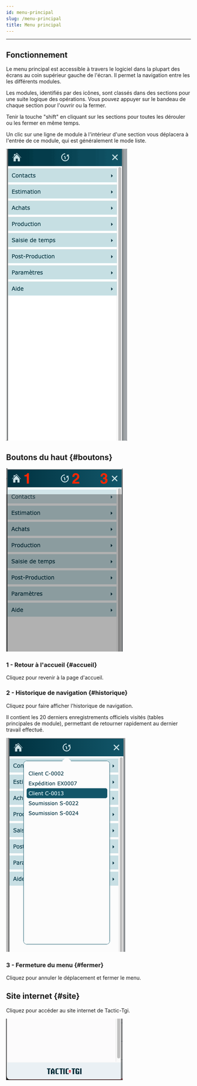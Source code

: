 ```yaml
---
id: menu-principal
slug: /menu-principal
title: Menu principal
---
```


---

## Fonctionnement

Le menu principal est accessible à travers le logiciel dans la plupart des écrans au coin supérieur gauche de l'écran. Il permet la navigation entre les les différents modules.

Les modules, identifiés par des icônes, sont classés dans des sections pour une suite logique des opérations. Vous pouvez appuyer sur le bandeau de chaque section pour l'ouvrir ou la fermer.

Tenir la touche "shift" en cliquant sur les sections pour toutes les dérouler ou les fermer en même temps.

Un clic sur une ligne de module à l'intérieur d'une section vous déplacera à l'entrée de ce module, qui est généralement le mode liste.

![](../static/img/Accueil_3_deroulement.gif)

## Boutons du haut {#boutons}

![](../static/img/Accueil_1.png)

### 1 - Retour à l'accueil {#accueil}

Cliquez pour revenir à la page d'accueil.

### 2 - Historique de navigation {#historique}

Cliquez pour faire afficher l'historique de navigation.

Il contient les 20 derniers enregistrements officiels visités (tables principales de module), permettant de retourner rapidement au dernier travail effectué.

![](../static/img/Accueil_2.png)

### 3 - Fermeture du menu {#fermer}

Cliquez pour annuler le déplacement et fermer le menu.

## Site internet {#site}

Cliquez pour accéder au site internet de Tactic-Tgi.

![](../static/img/Accueil_4.png)
